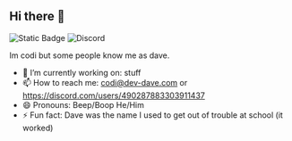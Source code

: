 ## Hi there 👋

![Static Badge](https://img.shields.io/badge/Python-3.12.4-blue?logo=Python&logoColor=white) 
![Discord](https://img.shields.io/discord/1197835239507107961)

Im codi but some people know me as dave.

- 🔭 I’m currently working on: stuff
- 📫 How to reach me: codi@dev-dave.com or https://discord.com/users/490287883303911437
- 😄 Pronouns: Beep/Boop He/Him
- ⚡ Fun fact: Dave was the name I used to get out of trouble at school (it worked)
<!--
**codi-fredericks/codi-fredericks** is a ✨ _special_ ✨ repository because its `README.md` (this file) appears on your GitHub profile.

Here are some ideas to get you started:


- 🌱 I’m currently learning ...
- 👯 I’m looking to collaborate on ...
- 🤔 I’m looking for help with ...
- 💬 Ask me about ...
- 📫 How to reach me: ...
- 😄 Pronouns: ...

-->
